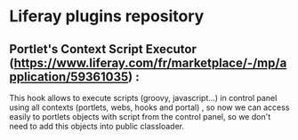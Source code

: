 # Liferay plugins repository


## Portlet's Context Script Executor (https://www.liferay.com/fr/marketplace/-/mp/application/59361035) :

This hook allows to execute scripts (groovy, javascript...) in control panel using all contexts (portlets, webs, hooks and portal) , so now we can access easily to portlets objects with script from the control panel, so we don't need to add this objects into public classloader.
